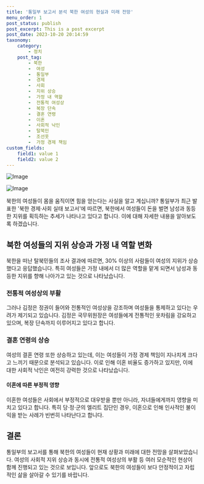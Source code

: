 ```yaml
---
title: '통일부 보고서 분석 북한 여성의 현실과 미래 전망'
menu_order: 1
post_status: publish
post_excerpt: This is a post excerpt
post_date: 2023-10-20 20:14:59
taxonomy:
    category:
        - 정치
    post_tag:
        - 북한
        -  여성
        -  통일부
        -  경제
        -  사회
        -  지위 상승
        -  가정 내 역할
        -  전통적 여성상
        -  복장 단속
        -  결혼 연령
        -  이혼
        -  사회적 낙인
        -  탈북민
        -  조선옷
        -  가정 경제 책임
custom_fields:
    field1: value 1
    field2: value 2
---
```


![Image](https://imgnews.pstatic.net/image/011/2024/02/07/0004297210_001_20240207133601058.jpg?type=w647)

![Image](https://imgnews.pstatic.net/image/011/2024/02/07/0004297210_002_20240207133601101.jpg?type=w647)


북한의 여성들이 몸을 움직이면 힘을 얻는다는 사실을 알고 계십니까? 통일부가 최근 발표한 '북한 경제·사회 실태 보고서'에 따르면, 북한에서 여성들이 돈을 벌면 남성과 동등한 지위를 획득하는 추세가 나타나고 있다고 합니다. 이에 대해 자세한 내용을 알아보도록 하겠습니다.

## 북한 여성들의 지위 상승과 가정 내 역할 변화
북한을 떠난 탈북민들의 조사 결과에 따르면, 30% 이상의 사람들이 여성의 지위가 상승했다고 응답했습니다. 특히 여성들은 가정 내에서 더 많은 역할을 맡게 되면서 남성과 동등한 지위를 향해 나아가고 있는 것으로 나타났습니다.

### 전통적 여성상의 부활
그러나 김정은 정권이 들어와 전통적인 여성상을 강조하며 여성들을 통제하고 있다는 우려가 제기되고 있습니다. 김정은 국무위원장은 여성들에게 전통적인 옷차림을 강요하고 있으며, 복장 단속까지 이루어지고 있다고 합니다.

### 결혼 연령의 상승
여성의 결혼 연령 또한 상승하고 있는데, 이는 여성들이 가정 경제 책임이 지나치게 크다고 느끼기 때문으로 분석되고 있습니다. 이로 인해 이혼 비율도 증가하고 있지만, 이에 대한 사회적 낙인은 여전히 강력한 것으로 나타났습니다.

#### 이혼에 따른 부정적 영향
이혼한 여성들은 사회에서 부정적으로 대우받을 뿐만 아니라, 자녀들에게까지 영향을 미치고 있다고 합니다. 특히 당·정·군의 엘리트 집단인 경우, 이혼으로 인해 인사적인 불이익을 받는 사례가 빈번히 나타난다고 합니다.

## 결론
통일부의 보고서를 통해 북한의 여성들이 현재 상황과 미래에 대한 전망을 살펴보았습니다. 여성의 사회적 지위 상승과 동시에 전통적 여성상의 부활 등 여러 모순적인 현상이 함께 진행되고 있는 것으로 보입니다. 앞으로도 북한의 여성들이 보다 안정적이고 자립적인 삶을 살아갈 수 있기를 바랍니다.
